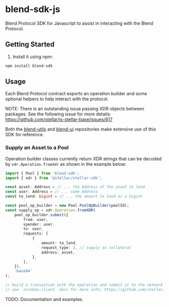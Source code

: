 # blend-sdk-js

Blend Protocol SDK for Javascript to assist in interacting with the Blend Protocol.

## Getting Started

1. Install it using npm:

```bash
npm install blend-sdk
```

## Usage

Each Blend Protocol contract exports an operation builder and some optional helpers to help interact with the protocol.

NOTE: There is an outstanding issue passing XDR objects between packages. See the following issue for more details: https://github.com/stellar/js-stellar-base/issues/617

Both the [blend-utils](https://github.com/blend-capital/blend-utils) and [blend-ui](https://github.com/blend-capital/blend-ui) repositories make extensive use of this SDK for reference.

### Supply an Asset to a Pool

Operation builder classes currently return XDR strings that can be decoded by `xdr.Operation.fromXdr` as shown in the example below:

```ts
import { Pool } from 'blend-sdk';
import { xdr } from '@stellar/stellar-sdk';

const asset: Address = // ... the Address of the asset to lend
const user: Address = // ... some Address
const to_lend: bigint = // ... the amount to lend as a bigint

const pool_op_builder = new Pool.PoolOpBuilder(poolId);
const supply_op = xdr.Operation.fromXDR(
    pool_op_builder.submit({
        from: user,
        spender: user,
        to: user,
        requests: [
            {
                amount: to_lend,
                request_type: 2, // supply as collateral
                address: asset,
            },
        ],
    }),
    'base64'
);

// build a transaction with the operation and submit it to the network
// see `soroban-client` docs for more info: https://github.com/stellar/js-soroban-client/tree/main#usage
```

TODO: Documentation and examples.